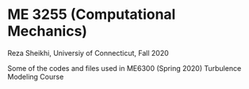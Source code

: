 # ME 3255 (Computational Mechanics)
Reza Sheikhi, Universiy of Connecticut,
Fall 2020

Some of the codes and files used in ME6300 (Spring 2020) Turbulence Modeling Course
